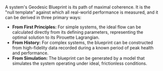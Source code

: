 A system's Geodesic Blueprint is its path of maximal coherence. It is the "null template" against which all real-world performance is measured, and it can be derived in three primary ways:

*   **From First Principles:** For simple systems, the ideal flow can be calculated directly from its defining parameters, representing the optimal solution to its Pirouette Lagrangian.
*   **From History:** For complex systems, the blueprint can be constructed from high-fidelity data recorded during a known period of peak health and performance.
*   **From Simulation:** The blueprint can be generated by a model that simulates the system operating under ideal, frictionless conditions.